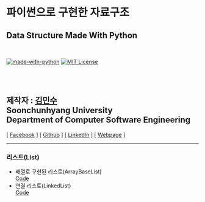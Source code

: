 파이썬으로 구현한 자료구조
================================
Data Structure Made With Python
---------------------------------

<br/>

[![made-with-python](https://img.shields.io/badge/Made%20with-Python-1f425f.svg)](https://www.python.org/)
[![MIT License](https://img.shields.io/badge/license-MIT-blue.svg)](https://opensource.org/licenses/MIT)

<br/>

<br/>

## 제작자 : [김민수](https://github.com/alstn2468)<br/>Soonchunhyang University<br/>Department of Computer Software Engineering

[ [Facebook](https://www.facebook.com/profile.php?id=100003769223078) ]
[ [Github](https://github.com/alstn2468) ]
[ [LinkedIn](https://www.linkedin.com/in/minsu-kim-336289160/) ]
[ [Webpage](https://kimminsu.ml) ]<br/>

- - -


### 리스트(List)
- 배열로 구현된 리스트(ArrayBaseList)<br/>
[Code](https://github.com/alstn2468/Python_Data_Structure/blob/master/List/ArrayBaseList.py)
- 연결 리스트(LinkedList)<br/>[Code](https://github.com/alstn2468/Python_Data_Structure/blob/master/List/LinkedList.py)
